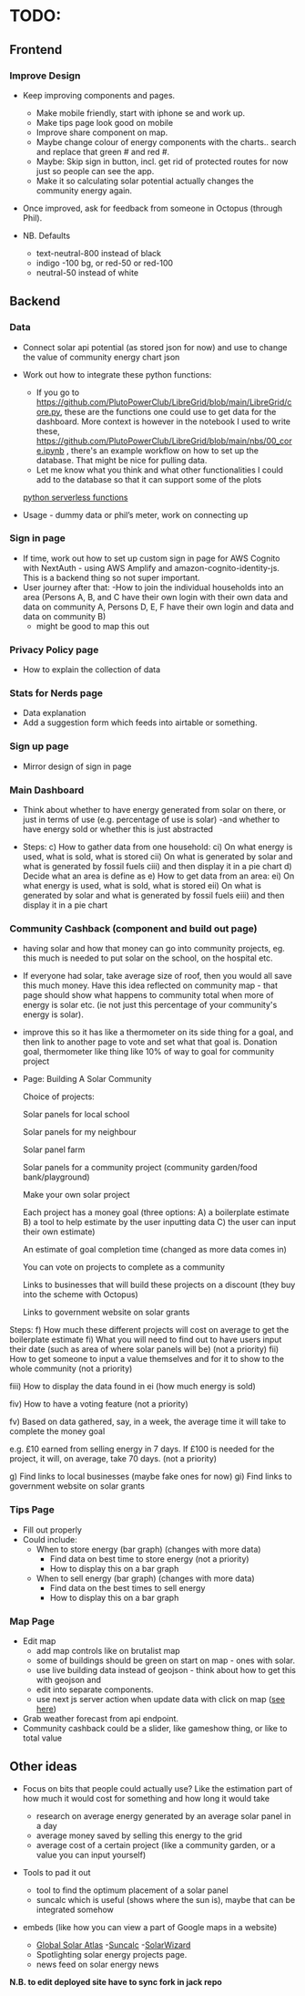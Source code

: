 # TODO:

## Frontend

### Improve Design

- Keep improving components and pages.
  - Make mobile friendly, start with iphone se and work up.
  - Make tips page look good on mobile
  - Improve share component on map.
  - Maybe change colour of energy components with the charts.. search and replace that green # and red #.
  - Maybe: Skip sign in button, incl. get rid of protected routes for now just so people can see the app.
  - Make it so calculating solar potential actually changes the community energy again.
- Once improved, ask for feedback from someone in Octopus (through Phil).

- NB. Defaults
  - text-neutral-800 instead of black
  - indigo -100 bg, or red-50 or red-100
  - neutral-50 instead of white

## Backend

### Data

- Connect solar api potential (as stored json for now) and use to change the value of community energy chart json

- Work out how to integrate these python functions:

  - If you go to https://github.com/PlutoPowerClub/LibreGrid/blob/main/LibreGrid/core.py, these are the functions one could use to get data for the dashboard. More context is however in the notebook I used to write these, https://github.com/PlutoPowerClub/LibreGrid/blob/main/nbs/00_core.ipynb , there's an example workflow on how to set up the database. That might be nice for pulling data.
  - Let me know what you think and what other functionalities I could add to the database so that it can support some of the plots

  [python serverless functions](https://www.reddit.com/r/nextjs/comments/1brms6j/python_serverless_function_with_next_js/)

- Usage - dummy data or phil’s meter, work on connecting up

### Sign in page

- If time, work out how to set up custom sign in page for AWS Cognito with NextAuth - using AWS Amplify and amazon-cognito-identity-js. This is a backend thing so not super important.
- User journey after that:
  -How to join the individual households into an area (Persons A, B, and C have their own login with their own data and data on community A, Persons D, E, F have their own login and data and data on community B)
  - might be good to map this out

### Privacy Policy page

- How to explain the collection of data

### Stats for Nerds page

- Data explanation
- Add a suggestion form which feeds into airtable or something.

### Sign up page

- Mirror design of sign in page

### Main Dashboard

- Think about whether to have energy generated from solar on there, or just in terms of use (e.g. percentage of use is solar)
  -and whether to have energy sold or whether this is just abstracted

- Steps:
  c) How to gather data from one household:
  ci) On what energy is used, what is sold, what is stored
  cii) On what is generated by solar and what is generated by fossil fuels
  ciii) and then display it in a pie chart
  d) Decide what an area is define as
  e) How to get data from an area:
  ei) On what energy is used, what is sold, what is stored
  eii) On what is generated by solar and what is generated by fossil fuels
  eiii) and then display it in a pie chart

### Community Cashback (component and build out page)

- having solar and how that money can go into community projects, eg. this much is needed to put solar on the school, on the hospital etc.

- If everyone had solar, take average size of roof, then you would all save this much money. Have this idea reflected on community map - that page should show what happens to community total when more of energy is solar etc. (ie not just this percentage of your community's energy is solar).

- improve this so it has like a thermometer on its side thing for a goal, and then link to another page to vote and set what that goal is. Donation goal, thermometer like thing like 10% of way to goal for community project
- Page:
  Building A Solar Community

  Choice of projects:

  Solar panels for local school

  Solar panels for my neighbour

  Solar panel farm

  Solar panels for a community project (community garden/food bank/playground)

  Make your own solar project

  Each project has a money goal (three options: A) a boilerplate estimate B) a tool to help estimate by the user inputting data C) the user can input their own estimate)

  An estimate of goal completion time (changed as more data comes in)

  You can vote on projects to complete as a community

  Links to businesses that will build these projects on a discount (they buy into the scheme with Octopus)

  Links to government website on solar grants

Steps:
f) How much these different projects will cost on average to get the boilerplate estimate
fi) What you will need to find out to have users input their date (such as area of where solar panels will be) (not a priority)
fii) How to get someone to input a value themselves and for it to show to the whole community (not a priority)

fiii) How to display the data found in ei (how much energy is sold)

fiv) How to have a voting feature (not a priority)

fv) Based on data gathered, say, in a week, the average time it will take to complete the money goal

e.g. £10 earned from selling energy in 7 days. If £100 is needed for the project, it will, on average, take 70 days. (not a priority)

g) Find links to local businesses (maybe fake ones for now)
gi) Find links to government website on solar grants

### Tips Page

- Fill out properly
- Could include:
  - When to store energy (bar graph) (changes with more data)
    - Find data on best time to store energy (not a priority)
    - How to display this on a bar graph
  - When to sell energy (bar graph) (changes with more data)
    - Find data on the best times to sell energy
    - How to display this on a bar graph

### Map Page

- Edit map
  - add map controls like on brutalist map
  - some of buildings should be green on start on map - ones with solar.
  - use live building data instead of geojson - think about how to get this with geojson and
  - edit into separate components.
  - use next js server action when update data with click on map ([see here](https://www.youtube.com/watch?v=O94ESaJtHtM))
- Grab weather forecast from api endpoint.
- Community cashback could be a slider, like gameshow thing, or like to total value

## Other ideas

- Focus on bits that people could actually use? Like the estimation part of how much it would cost for something and how long it would take
  - research on average energy generated by an average solar panel in a day
  - average money saved by selling this energy to the grid
  - average cost of a certain project (like a community garden, or a value you can input yourself)
- Tools to pad it out
  - tool to find the optimum placement of a solar panel
  - suncalc which is useful (shows where the sun is), maybe that can be integrated somehow
- embeds (like how you can view a part of Google maps in a website)

  - [Global Solar Atlas](https://globalsolaratlas.info/map?c=14.857133,7.22495,2) -[Suncalc](https://www.suncalc.org/#/27.6936,-97.5195,3/2024.11.26/18:37/1/3) -[SolarWizard](https://solarwizard.org.uk/)
  - Spotlighting solar energy projects page.
  - news feed on solar energy news

**N.B. to edit deployed site have to sync fork in jack repo**
